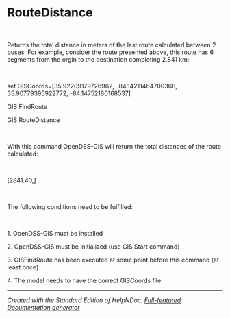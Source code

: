 # RouteDistance

&nbsp;

Returns the total distance in meters of the last route calculated between 2 buses. For example, consider the route presented above, this route has 6 segments from the orgin to the destination completing 2.841 km:

&nbsp;

set GISCoords=\[35.92209179726962, -84.14211464700368, 35.90779395922772, -84.14752180168537\]

GIS FindRoute

GIS RouteDistance

&nbsp;

With this command OpenDSS-GIS will return the total distances of the route calculated:

&nbsp;

\[2841.40,\]

&nbsp;

The following conditions need to be fulfilled:

&nbsp;

&#49;. OpenDSS-GIS must be installed

&#50;. OpenDSS-GIS must be initialized (use GIS Start command)

&#51;. GISFindRoute has been executed at some point before this command (at least once)

&#52;. The model needs to have the correct GISCoords file

***
_Created with the Standard Edition of HelpNDoc: [Full-featured Documentation generator](<https://www.helpndoc.com>)_
